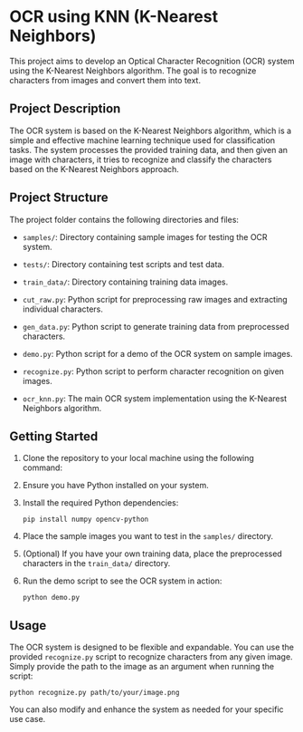 # OCR using KNN (K-Nearest Neighbors)

This project aims to develop an Optical Character Recognition (OCR) system using the K-Nearest Neighbors algorithm. The goal is to recognize characters from images and convert them into text.

## Project Description

The OCR system is based on the K-Nearest Neighbors algorithm, which is a simple and effective machine learning technique used for classification tasks. The system processes the provided training data, and then given an image with characters, it tries to recognize and classify the characters based on the K-Nearest Neighbors approach.

## Project Structure

The project folder contains the following directories and files:

- `samples/`: Directory containing sample images for testing the OCR system.

- `tests/`: Directory containing test scripts and test data.

- `train_data/`: Directory containing training data images.

- `cut_raw.py`: Python script for preprocessing raw images and extracting individual characters.

- `gen_data.py`: Python script to generate training data from preprocessed characters.

- `demo.py`: Python script for a demo of the OCR system on sample images.

- `recognize.py`: Python script to perform character recognition on given images.

- `ocr_knn.py`: The main OCR system implementation using the K-Nearest Neighbors algorithm.

## Getting Started

1. Clone the repository to your local machine using the following command:


2. Ensure you have Python installed on your system.

3. Install the required Python dependencies:
   ```
   pip install numpy opencv-python
   ```

4. Place the sample images you want to test in the `samples/` directory.

5. (Optional) If you have your own training data, place the preprocessed characters in the `train_data/` directory.

6. Run the demo script to see the OCR system in action:
   ```
   python demo.py
   ```

## Usage

The OCR system is designed to be flexible and expandable. You can use the provided `recognize.py` script to recognize characters from any given image. Simply provide the path to the image as an argument when running the script:
```
python recognize.py path/to/your/image.png
```
You can also modify and enhance the system as needed for your specific use case.
